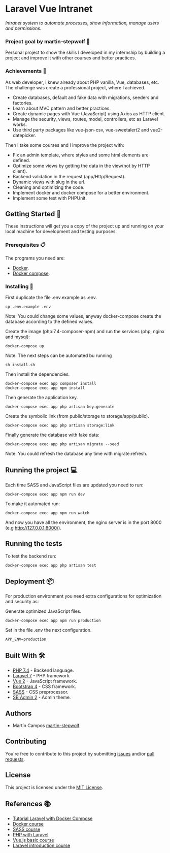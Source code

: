 # Laravel Vue Intranet

_Intranet system to automate processes, show information, manage users and permissions._

### Project goal by martin-stepwolf :goal_net:

Personal project to show the skills I developed in my internship by building a project and improve it with other courses and better practices. 

### Achievements :star2:

As web developer, I knew already about PHP vanilla, Vue, databases, etc.
The challenge was create a professional project, where I achieved.

- Create databases, default and fake data with migrations, seeders and factories.
- Learn about MVC pattern and better practices.
- Create dynamic pages with Vue (JavaScript) using Axios as HTTP client.
- Manage the security, views, routes, model, controllers, etc as Laravel works.
- Use third party packages like vue-json-csv, vue-sweetalert2 and vue2-datepicker.

Then I take some courses and I improve the project with:

- Fix an admin template, where styles and some html elements are defined.
- Optimize some views by getting the data in the view(not by HTTP client).
- Backend validation in the request (app/Http/Request).
- Dynamic views with slug in the url.
- Cleaning and optimizing the code.
- Implement docker and docker compose for a better environment.
- Implement some test with PHPUnit.

## Getting Started :rocket:

These instructions will get you a copy of the project up and running on your local machine for development and testing purposes.

### Prerequisites :clipboard:

The programs you need are:

-   [Docker](https://www.docker.com/get-started).
-   [Docker compose](https://docs.docker.com/compose/install/).

### Installing 🔧

First duplicate the file .env.example as .env.

```
cp .env.example .env
```

Note: You could change some values, anyway docker-compose create the database according to the defined values.

Create the image (php:7.4-composer-npm) and run the services (php, nginx and mysql):

```
docker-compose up
```

Note: The next steps can be automated bu running

```
sh install.sh
```

Then install the dependencies.

```
docker-compose exec app composer install
docker-compose exec app npm install
```

Then generate the application key.

```
docker-compose exec app php artisan key:generate
```

Create the symbolic link (from public/storage to storage/app/public).

```
docker-compose exec app php artisan storage:link
```

Finally generate the database with fake data:

```
docker-compose exec app php artisan migrate --seed
```

Note: You could refresh the database any time with migrate:refresh.

## Running the project :computer:

Each time SASS and JavaScript files are updated you need to run:

```
docker-compose exec app npm run dev
```

To make it automated run:

```
docker-compose exec app npm run watch
```

And now you have all the environment, the nginx server is in the port 8000 (e.g http://127.0.0.1:8000/).

## Running the tests

To test the backend run:

```
docker-compose exec app php artisan test
```

## Deployment 📦

For production environment you need extra configurations for optimization and security as:

Generate optimized JavaScript files.

```
docker-compose exec app npm run production
```

Set in the file .env the next configuration.

```
APP_ENV=production
```

## Built With 🛠️

-   [PHP 7.4](https://www.php.net/releases/7_4_0.php) - Backend language.
-   [Laravel 7](https://laravel.com/docs/7.x/releases/) - PHP framework.
-   [Vue 2](https://vuejs.org/) - JavaScript framework.
-   [Bootstrap 4](https://getbootstrap.com/docs/4.0/getting-started/introduction/) - CSS framework.
-   [SASS](https://sass-lang.com/) - CSS preprocessor. 
-   [SB Admin 2](https://startbootstrap.com/themes/sb-admin-2/) - Admin theme.

## Authors

-   Martín Campos [martin-stepwolf](https://github.com/martin-stepwolf)

## Contributing

You're free to contribute to this project by submitting [issues](https://github.com/martin-stepwolf/laravel-vue-intranet/issues) and/or [pull requests](https://github.com/martin-stepwolf/laravel-vue-intranet/pulls).

## License

This project is licensed under the [MIT License](https://choosealicense.com/licenses/mit/).

## References :books:

- [Tutorial Laravel with Docker Compose](https://www.digitalocean.com/community/tutorials/how-to-install-and-set-up-laravel-with-docker-compose-on-ubuntu-20-04)
- [Docker course](https://platzi.com/clases/docker/)
- [SASS course](https://platzi.com/clases/sass/)
- [PHP with Laravel](https://platzi.com/clases/curso-php-laravel/)
- [Vue.js basic course](https://platzi.com/clases/vuejs/)
- [Laravel introduction course](https://platzi.com/clases/curso-php-laravel/)
